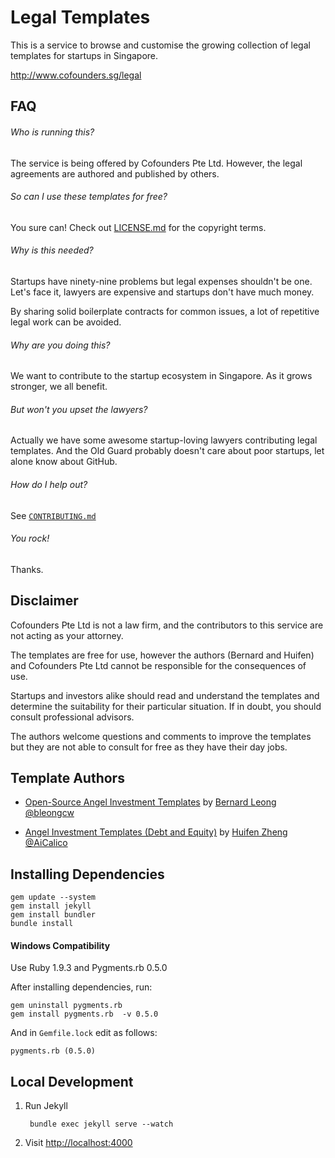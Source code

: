 # Legal Templates

This is a service to browse and customise the growing collection of legal templates for startups in Singapore.

<http://www.cofounders.sg/legal>

## FAQ

###### Who is running this?

The service is being offered by Cofounders Pte Ltd. However, the legal agreements are authored and published by others.

###### So can I use these templates for free?

You sure can! Check out [LICENSE.md](LICENSE.md) for the copyright terms.

###### Why is this needed?

Startups have ninety-nine problems but legal expenses shouldn't be one. Let's face it, lawyers are expensive and startups don't have much money.

By sharing solid boilerplate contracts for common issues, a lot of repetitive legal work can be avoided.

###### Why are you doing this?

We want to contribute to the startup ecosystem in Singapore. As it grows stronger, we all benefit.

###### But won't you upset the lawyers?

Actually we have some awesome startup-loving lawyers contributing legal templates. And the Old Guard probably doesn't care about poor startups, let alone know about GitHub.

###### How do I help out?

See [`CONTRIBUTING.md`](CONTRIBUTING.md)

###### You rock!

Thanks.

## Disclaimer

Cofounders Pte Ltd is not a law firm, and the contributors to this service are not acting as your attorney.

The templates are free for use, however the authors (Bernard and Huifen) and Cofounders Pte Ltd cannot be responsible for the consequences of use.

Startups and investors alike should read and understand the templates and determine the suitability for their particular situation. If in doubt, you should consult professional advisors.

The authors welcome questions and comments to improve the templates but they are not able to consult for free as they have their day jobs.

## Template Authors

- [Open-Source Angel Investment Templates](http://www.bernardleong.com/2013/11/05/open-source-angel-investment-legal-templates-convertible-loan-shares/) by [Bernard Leong](http://www.bernardleong.com/) [@bleongcw](https://twitter.com/bleongcw‎)

- [Angel Investment Templates (Debt and Equity)](http://aicalico.com/2013/11/03/angel-investment-templates-debt-and-equity/) by [Huifen Zheng](http://aicalico.com/) [@AiCalico](https://twitter.com/AiCalico‎)

## Installing Dependencies

    gem update --system
    gem install jekyll
    gem install bundler
    bundle install

#### Windows Compatibility

Use Ruby 1.9.3 and Pygments.rb 0.5.0

After installing dependencies, run:

    gem uninstall pygments.rb
    gem install pygments.rb  -v 0.5.0

And in `Gemfile.lock` edit as follows:

    pygments.rb (0.5.0)

## Local Development

1. Run Jekyll

        bundle exec jekyll serve --watch

1. Visit [http://localhost:4000](http://localhost:4000)
